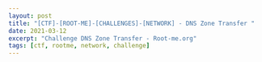 ```yaml
---
layout: post
title: "[CTF]-[ROOT-ME]-[CHALLENGES]-[NETWORK] - DNS Zone Transfer "
date: 2021-03-12
excerpt: "Challenge DNS Zone Transfer - Root-me.org"
tags: [ctf, rootme, network, challenge]
---
```

